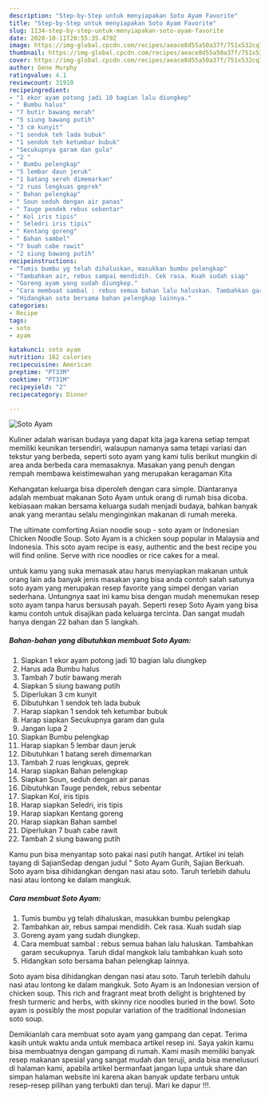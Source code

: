 ```yaml
---
description: "Step-by-Step untuk menyiapakan Soto Ayam Favorite"
title: "Step-by-Step untuk menyiapakan Soto Ayam Favorite"
slug: 1134-step-by-step-untuk-menyiapakan-soto-ayam-favorite
date: 2020-10-11T20:55:35.479Z
image: https://img-global.cpcdn.com/recipes/aeace8d55a50a37f/751x532cq70/soto-ayam-foto-resep-utama.jpg
thumbnail: https://img-global.cpcdn.com/recipes/aeace8d55a50a37f/751x532cq70/soto-ayam-foto-resep-utama.jpg
cover: https://img-global.cpcdn.com/recipes/aeace8d55a50a37f/751x532cq70/soto-ayam-foto-resep-utama.jpg
author: Gene Murphy
ratingvalue: 4.1
reviewcount: 31910
recipeingredient:
- "1 ekor ayam potong jadi 10 bagian lalu diungkep"
- " Bumbu halus"
- "7 butir bawang merah"
- "5 siung bawang putih"
- "3 cm kunyit"
- "1 sendok teh lada bubuk"
- "1 sendok teh ketumbar bubuk"
- "Secukupnya garam dan gula"
- "2 "
- " Bumbu pelengkap"
- "5 lembar daun jeruk"
- "1 batang sereh dimemarkan"
- "2 ruas lengkuas geprek"
- " Bahan pelengkap"
- " Soun seduh dengan air panas"
- " Tauge pendek rebus sebentar"
- " Kol iris tipis"
- " Seledri iris tipis"
- " Kentang goreng"
- " Bahan sambel"
- "7 buah cabe rawit"
- "2 siung bawang putih"
recipeinstructions:
- "Tumis bumbu yg telah dihaluskan, masukkan bumbu pelengkap"
- "Tambahkan air, rebus sampai mendidih. Cek rasa. Kuah sudah siap"
- "Goreng ayam yang sudah diungkep."
- "Cara membuat sambal : rebus semua bahan lalu haluskan. Tambahkan garam secukupnya. Taruh didal mangkok lalu tambahkan kuah soto"
- "Hidangkan soto bersama bahan pelengkap lainnya."
categories:
- Recipe
tags:
- soto
- ayam

katakunci: soto ayam 
nutrition: 162 calories
recipecuisine: American
preptime: "PT33M"
cooktime: "PT31M"
recipeyield: "2"
recipecategory: Dinner

---
```



![Soto Ayam](https://img-global.cpcdn.com/recipes/aeace8d55a50a37f/751x532cq70/soto-ayam-foto-resep-utama.jpg)

Kuliner adalah warisan budaya yang dapat kita jaga karena setiap tempat memiliki keunikan tersendiri, walaupun namanya sama tetapi variasi dan tekstur yang berbeda, seperti soto ayam yang kami tulis berikut mungkin di area anda berbeda cara memasaknya. Masakan yang penuh dengan rempah membawa keistimewahan yang merupakan keragaman Kita

Kehangatan keluarga bisa diperoleh dengan cara simple. Diantaranya adalah membuat makanan Soto Ayam untuk orang di rumah bisa dicoba. kebiasaan makan bersama keluarga sudah menjadi budaya, bahkan banyak anak yang merantau selalu menginginkan makanan di rumah mereka.

The ultimate comforting Asian noodle soup - soto ayam or Indonesian Chicken Noodle Soup. Soto Ayam is a chicken soup popular in Malaysia and Indonesia. This soto ayam recipe is easy, authentic and the best recipe you will find online. Serve with rice noodles or rice cakes for a meal.

untuk kamu yang suka memasak atau harus menyiapkan makanan untuk orang lain ada banyak jenis masakan yang bisa anda contoh salah satunya soto ayam yang merupakan resep favorite yang simpel dengan varian sederhana. Untungnya saat ini kamu bisa dengan mudah menemukan resep soto ayam tanpa harus bersusah payah.
Seperti resep Soto Ayam yang bisa kamu contoh untuk disajikan pada keluarga tercinta. Dan sangat mudah hanya dengan 22 bahan dan 5 langkah.


<!--inarticleads1-->

##### Bahan-bahan yang dibutuhkan membuat Soto Ayam:

1. Siapkan 1 ekor ayam potong jadi 10 bagian lalu diungkep
1. Harus ada  Bumbu halus
1. Tambah 7 butir bawang merah
1. Siapkan 5 siung bawang putih
1. Diperlukan 3 cm kunyit
1. Dibutuhkan 1 sendok teh lada bubuk
1. Harap siapkan 1 sendok teh ketumbar bubuk
1. Harap siapkan Secukupnya garam dan gula
1. Jangan lupa 2 
1. Siapkan  Bumbu pelengkap
1. Harap siapkan 5 lembar daun jeruk
1. Dibutuhkan 1 batang sereh dimemarkan
1. Tambah 2 ruas lengkuas, geprek
1. Harap siapkan  Bahan pelengkap
1. Siapkan  Soun, seduh dengan air panas
1. Dibutuhkan  Tauge pendek, rebus sebentar
1. Siapkan  Kol, iris tipis
1. Harap siapkan  Seledri, iris tipis
1. Harap siapkan  Kentang goreng
1. Harap siapkan  Bahan sambel
1. Diperlukan 7 buah cabe rawit
1. Tambah 2 siung bawang putih


Kamu pun bisa menyantap soto pakai nasi putih hangat. Artikel ini telah tayang di SajianSedap dengan judul &#34; Soto Ayam Gurih, Sajian Berkuah. Soto ayam bisa dihidangkan dengan nasi atau soto. Taruh terlebih dahulu nasi atau lontong ke dalam mangkuk. 

<!--inarticleads2-->

##### Cara membuat  Soto Ayam:

1. Tumis bumbu yg telah dihaluskan, masukkan bumbu pelengkap
1. Tambahkan air, rebus sampai mendidih. Cek rasa. Kuah sudah siap
1. Goreng ayam yang sudah diungkep.
1. Cara membuat sambal : rebus semua bahan lalu haluskan. Tambahkan garam secukupnya. Taruh didal mangkok lalu tambahkan kuah soto
1. Hidangkan soto bersama bahan pelengkap lainnya.


Soto ayam bisa dihidangkan dengan nasi atau soto. Taruh terlebih dahulu nasi atau lontong ke dalam mangkuk. Soto Ayam is an Indonesian version of chicken soup. This rich and fragrant meat broth delight is brightened by fresh turmeric and herbs, with skinny rice noodles buried in the bowl. Soto ayam is possibly the most popular variation of the traditional Indonesian soto soup. 

Demikianlah cara membuat soto ayam yang gampang dan cepat. Terima kasih untuk waktu anda untuk membaca artikel resep ini. Saya yakin kamu bisa membuatnya dengan gampang di rumah. Kami masih memiliki banyak resep makanan spesial yang sangat mudah dan teruji, anda bisa menelusuri di halaman kami, apabila artikel bermanfaat jangan lupa untuk share dan simpan halaman website ini karena akan banyak update terbaru untuk resep-resep pilihan yang terbukti dan teruji. Mari ke dapur !!!. 
